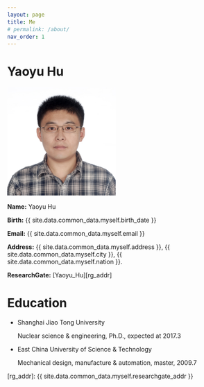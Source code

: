 ```yaml
---
layout: page
title: Me
# permalink: /about/
nav_order: 1
---
```


# Yaoyu Hu #

<img src="Resources/Me01.JPG" alt="My portrait image." style="width:250px">

**Name:** Yaoyu Hu

**Birth:** {{ site.data.common_data.myself.birth_date }}

**Email:** {{ site.data.common_data.myself.email }}

**Address:** {{ site.data.common_data.myself.address }}, {{ site.data.common_data.myself.city }}, {{ site.data.common_data.myself.nation }}.

**ResearchGate:** [Yaoyu_Hu][rg_addr]

# Education #

*   Shanghai Jiao Tong University

	Nuclear science & engineering, Ph.D., expected at 2017.3

*	East China University of Science & Technology

	Mechanical design, manufacture & automation, master, 2009.7

[rg_addr]: {{ site.data.common_data.myself.researchgate_addr }}

